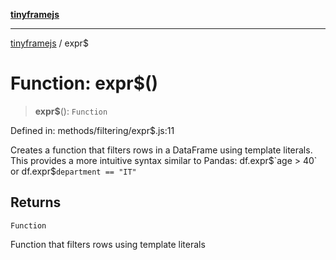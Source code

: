 [**tinyframejs**](../README.md)

***

[tinyframejs](../README.md) / expr$

# Function: expr$()

> **expr$**(): `Function`

Defined in: methods/filtering/expr$.js:11

Creates a function that filters rows in a DataFrame using template literals.
This provides a more intuitive syntax similar to Pandas:
df.expr$`age > 40` or df.expr$`department == "IT"`

## Returns

`Function`

Function that filters rows using template literals
